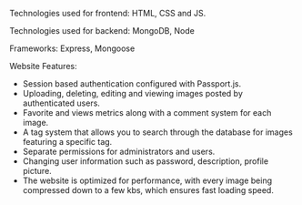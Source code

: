 Technologies used for frontend: HTML, CSS and JS.

Technologies used for backend: MongoDB, Node

Frameworks: Express, Mongoose

Website Features:
- Session based authentication configured with Passport.js. 
- Uploading, deleting, editing and viewing images posted by authenticated users.
- Favorite and views metrics along with a comment system for each image.
- A tag system that allows you to search through the database for images featuring a specific tag.
- Separate permissions for administrators and users.
- Changing user information such as password, description, profile picture.
- The website is optimized for performance, with every image being compressed down to a few kbs, which ensures fast loading speed.

